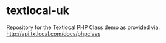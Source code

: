 # textlocal-uk
Repository for the Textlocal PHP Class demo as provided via: http://api.txtlocal.com/docs/phpclass
